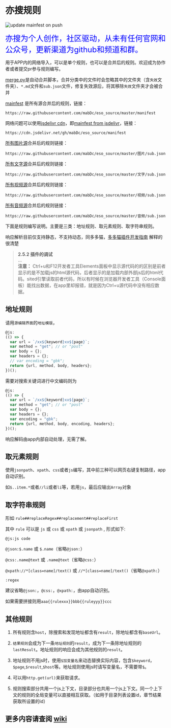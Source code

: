 # 亦搜规则  

![update mainfest on push](https://github.com/mabDc/eso_source/workflows/update%20mainfest%20on%20push/badge.svg?branch=master)

<font size=5 color="blue">亦搜为个人创作，社区驱动，从未有任何官网和公众号，更新渠道为github和频道和群。</font>

用于APP内的网络导入，可以是单个规则，也可以是合并后的规则。欢迎成为协作者或者提交pr参与规则编写。

[merge.py](https://github.com/mabDc/eso_source/blob/master/.github/script/merge.py)是自动合并脚本，合并分类中的文件时会忽略其中的文件夹（含`失效`文件夹）、`*.md`文件和`sub.json`文件，修复失效源后，将其移除`失效`文件夹才会被合并

[mainfest](https://raw.githubusercontent.com/mabDc/eso_source/master/manifest) 是所有源合并后的规则，链接：

`https://raw.githubusercontent.com/mabDc/eso_source/master/manifest`

网络问题可以使用[jsdelivr cdn](https://www.jsdelivr.com/?docs=gh)，即[mainfest from jsdelivr](https://cdn.jsdelivr.net/gh/mabDc/eso_source/manifest)，链接：

`https://cdn.jsdelivr.net/gh/mabDc/eso_source/manifest`

[所有图片源](https://raw.githubusercontent.com/mabDc/eso_source/master/图片/sub.json)合并后的规则链接：

`https://raw.githubusercontent.com/mabDc/eso_source/master/图片/sub.json`

[所有文字源](https://raw.githubusercontent.com/mabDc/eso_source/master/文字/sub.json)合并后的规则链接：

`https://raw.githubusercontent.com/mabDc/eso_source/master/文字/sub.json`

[所有视频源](https://raw.githubusercontent.com/mabDc/eso_source/master/视频/sub.json)合并后的规则链接：

`https://raw.githubusercontent.com/mabDc/eso_source/master/视频/sub.json`

[所有音频源](https://raw.githubusercontent.com/mabDc/eso_source/master/音频/sub.json)合并后的规则链接：

`https://raw.githubusercontent.com/mabDc/eso_source/master/音频/sub.json`


下面是规则编写说明。主要是三类：地址规则、取元素规则、取字符串规则。

响应解析目前仅支持静态，不支持动态，同多多猫，[多多猫插件开发指南](https://www.kancloud.cn/magicdmer/ddcat_plugin_develop/1036896) 解释的很清楚
> **2.5.2 插件的调试**<br>
> ...<br>
> **注意：** Ctrl+u和F12开发者工具Elements面板中显示源代码的的区别是前者显示的是不加载js的html源代码，后者显示的是加载内部外部js后的html代码。sited引擎读取前者代码，所以有时候在浏览器开发者工具（Console面板）能找出数据，在app里却报错，就是因为Ctrl+u源代码中没有相应数据。

## 地址规则

请用`源编辑界面`的`地址模版`，

```javascript
@js:
(() => {
  var url = `/xx${keyword}xx${page}`;
  var method = "get"; // or "post"
  var body = {};
  var headers = {};
  // var encoding = "gbk";
  return {url, method, body, headers};
})();
```

需要对搜索关键词进行中文编码则为

```javascript
@js:
(() => {
  var url = `/xx${keyword}xx${page}`;
  var method = "get"; // or "post"
  var body = {};
  var headers = {};
  var encoding = "gbk";
  return {url, method, body, encoding, headers};
})();
```

响应解码由app内部自动处理，无需了解。

## 取元素规则

使用`jsonpath`、`xpath`、`css`或者`js`编写，其中前三种可以网页右键复制路径，app自动识别。

如`$..item.*`或者`//li`或者`li`等，若用`js`，最后应输出`Array`对象


## 取字符串规则

形如 `rule##replaceRegex##replacement##replaceFirst`

其中 `rule` 可以是 `js` 或 `css` 或 `xpath` 或 `jsonpath` , 形式如下:

`@js:js code`

`@json:$.name` 或 `$.name`（省略`@json:`）

`@css:.name@text` 或 `.name@text`（省略`@css:`）

`@xpath://*[class=name]/text()` 或 `//*[class=name]/text()`（省略`@xpath:`）

`:regex`

建议省略`@json:`，`@css:`，`@xpath:`，由app自动识别。

如果需要拼接则用`aaa{{rulexxx}}bbb{{ruleyyy}}ccc`

## 其他规则

1. 所有规则含`host`，除搜索和发现地址都含有`result`，除地址都含有`baseUrl`。

2. `结果规则`会成为下一条`地址规则`的`result`，成为下一条除地址规则的`lastResult`。地址规则的响应会成为其他规则的`result`。

3. 地址规则不用js时，使用`$加变量名`来动态替换实际内容，包含`$keyword`，`$page`,`$result`,`$host`等。地址规则使用js时请写变量名，不需要带`$`。

4. 可以用`http.get(url)`来获取请求。

5. 规则搜索部分共用一个js上下文，目录部分也共用一个js上下文。同一个上下文的规则的全局变量可以直接相互获取。（如用于目录列表设置id，章节结果获取所设置的id）


## 更多内容请查阅 [wiki](https://github.com/mabDc/eso_source/wiki/)